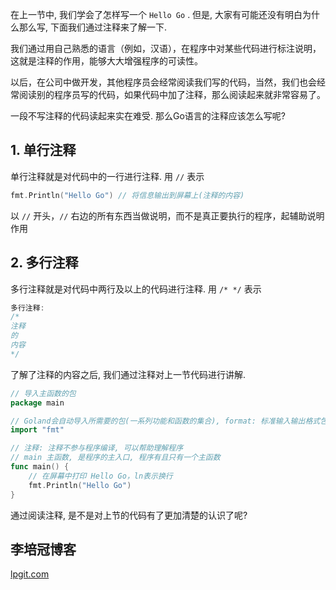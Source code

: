 在上一节中, 我们学会了怎样写一个 `Hello Go` . 但是, 大家有可能还没有明白为什么那么写, 下面我们通过注释来了解一下.

我们通过用自己熟悉的语言（例如，汉语），在程序中对某些代码进行标注说明，这就是注释的作用，能够大大增强程序的可读性。

以后，在公司中做开发，其他程序员会经常阅读我们写的代码，当然，我们也会经常阅读别的程序员写的代码，如果代码中加了注释，那么阅读起来就非常容易了。

一段不写注释的代码读起来实在难受. 那么Go语言的注释应该怎么写呢?

## 1. 单行注释

单行注释就是对代码中的一行进行注释. 用 `//` 表示

```go
fmt.Println("Hello Go") // 将信息输出到屏幕上(注释的内容)
```

以 `//` 开头，`//` 右边的所有东西当做说明，而不是真正要执行的程序，起辅助说明作用

## 2. 多行注释

多行注释就是对代码中两行及以上的代码进行注释. 用 `/* */` 表示

```go
多行注释:
/*
注释
的
内容
*/
```

了解了注释的内容之后, 我们通过注释对上一节代码进行讲解.

```go
// 导入主函数的包
package main

// Goland会自动导入所需要的包(一系列功能和函数的集合), format: 标准输入输出格式包
import "fmt"

// 注释: 注释不参与程序编译, 可以帮助理解程序
// main 主函数, 是程序的主入口, 程序有且只有一个主函数
func main() {
	// 在屏幕中打印 Hello Go，ln表示换行
	fmt.Println("Hello Go")
}
```

通过阅读注释, 是不是对上节的代码有了更加清楚的认识了呢?

## 李培冠博客

[lpgit.com](https://lpgit.com)

